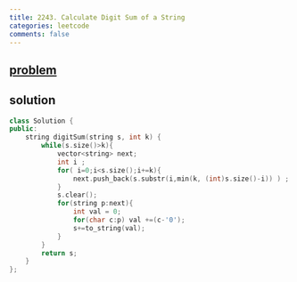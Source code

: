 ```yaml
---
title: 2243. Calculate Digit Sum of a String
categories: leetcode
comments: false
---
```



## [problem](https://leetcode.com/problems/calculate-digit-sum-of-a-string/)
## solution
```c++
class Solution {
public:
    string digitSum(string s, int k) {
        while(s.size()>k){
            vector<string> next;
            int i ;
            for( i=0;i<s.size();i+=k){
                next.push_back(s.substr(i,min(k, (int)s.size()-i)) ) ;
            }
            s.clear();
            for(string p:next){
                int val = 0;
                for(char c:p) val +=(c-'0');
                s+=to_string(val);
            }
        }
        return s;
    }
};
```
